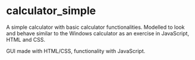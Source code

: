 # calculator_simple
A simple calculator with basic calculator functionalities. Modelled to look and behave similar to the Windows calculator as an exercise in JavaScript, HTML and CSS.

GUI made with HTML/CSS, functionality with JavaScript.


